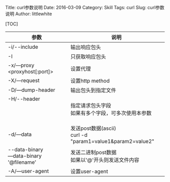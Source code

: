 Title: curl参数说明 
Date: 2016-03-09
Category: Skill
Tags: curl
Slug: curl参数说明
Author: littlewhite

[TOC]

参数 | 说明 
--- | --- 
-i/--include | 输出响应包头
-I | 只获取响应包头
-x/—proxy <proxyhost[:port]> | 设置代理 
-X/—request <command> | 设置http method
-D/—dump-header <file> | 输出包头到指定文件
-H/--header <header> | 指定请求包头字段 </br>如果有多个字段，可多次使用本参数
-d/—data <data> | 发送post数据(ascii)</br> curl -d "param1=value1&param2=value2"
--data-binary <data> </br>—data-binary '@filename'|发送二进制post数据</br>如果以'@'开头则发送文件内容
-A/—user-agent <agent string> | 设置user-agent
